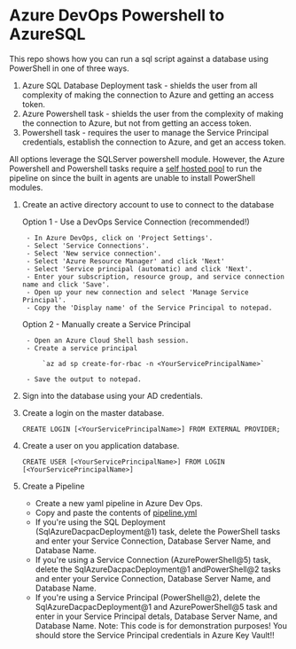 # Azure DevOps Powershell to AzureSQL

This repo shows how you can run a sql script against a database using PowerShell in one of three ways.

1. Azure SQL Database Deployment task - shields the user from all complexity of making the connection to Azure and getting an access token.
2. Azure Powershell task - shields the user from the complexity of making the connection to Azure, but not from getting an access token.
3. Powershell task - requires the user to manage the Service Principal credentials, establish the connection to Azure, and get an access token.

All options leverage the SQLServer powershell module.  However, the Azure Powershell and Powershell tasks require a [self hosted pool](https://learn.microsoft.com/azure/devops/pipelines/agents/v2-windows?view=azure-devops) to run the pipeline on since the built in agents are unable to install PowerShell modules.

1. Create an active directory account to use to connect to the database

    Option 1 - Use a DevOps Service Connection (recommended!)

        - In Azure DevOps, click on 'Project Settings'.
        - Select 'Service Connections'.
        - Select 'New service connection'.
        - Select 'Azure Resource Manager' and click 'Next'
        - Select 'Service principal (automatic) and click 'Next'.
        - Enter your subscription, resource group, and service connection name and click 'Save'.
        - Open up your new connection and select 'Manage Service Principal'.
        - Copy the 'Display name' of the Service Principal to notepad.

    Option 2 - Manually create a Service Principal

        - Open an Azure Cloud Shell bash session.
        - Create a service principal

            `az ad sp create-for-rbac -n <YourServicePrincipalName>`

        - Save the output to notepad.

2. Sign into the database using your AD credentials.

3. Create a login on the master database.

    `CREATE LOGIN [<YourServicePrincipalName>] FROM EXTERNAL PROVIDER;`

4. Create a user on you application database.

    `CREATE USER [<YourServicePrincipalName>] FROM LOGIN [<YourServicePrincipalName>]`

5. Create a Pipeline

    - Create a new yaml pipeline in Azure Dev Ops.
    - Copy and paste the contents of [pipeline.yml](/pipeline.yml)
    - If you're using the SQL Deployment (SqlAzureDacpacDeployment@1) task, delete the PowerShell tasks and enter your Service Connection, Database Server Name, and Database Name.
    - If you're using a Service Connection (AzurePowerShell@5) task, delete the SqlAzureDacpacDeployment@1 andPowerShell@2 tasks and enter your Service Connection, Database Server Name, and Database Name.
    - If you're using a Service Principal (PowerShell@2), delete the SqlAzureDacpacDeployment@1 and AzurePowerShell@5 task and enter in your Service Principal detals, Database Server Name, and Database Name. Note: This code is for demonstration purposes!  You should store the Service Principal credentials in Azure Key Vault!!
